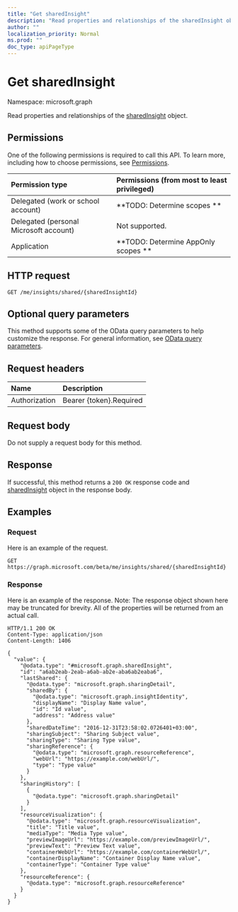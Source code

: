 ```yaml
---
title: "Get sharedInsight"
description: "Read properties and relationships of the sharedInsight object."
author: ""
localization_priority: Normal
ms.prod: ""
doc_type: apiPageType
---
```


# Get sharedInsight

Namespace: microsoft.graph

Read properties and relationships of the [sharedInsight](../resources/sharedinsight.md) object.

## Permissions
One of the following permissions is required to call this API. To learn more, including how to choose permissions, see [Permissions](/concepts/permissions-reference.md).

|Permission type|Permissions (from most to least privileged)|
|:---|:---|
|Delegated (work or school account)|**TODO: Determine scopes **|
|Delegated (personal Microsoft account)|Not supported.|
|Application|**TODO: Determine AppOnly scopes **|

## HTTP request
<!-- {
  "blockType": "ignored"
}
-->
``` http
GET /me/insights/shared/{sharedInsightId}
```

## Optional query parameters
This method supports some of the OData query parameters to help customize the response. For general information, see [OData query parameters](/graph/query-parameters).

## Request headers
|Name|Description|
|:---|:---|
|Authorization|Bearer {token}.Required|

## Request body
Do not supply a request body for this method.

## Response
If successful, this method returns a `200 OK` response code and [sharedInsight](../resources/sharedinsight.md) object in the response body.

## Examples

### Request
Here is an example of the request.
<!-- {
  "blockType": "request",
  "name": "get_sharedinsight"
}
-->
``` http
GET https://graph.microsoft.com/beta/me/insights/shared/{sharedInsightId}
```

### Response
Here is an example of the response. Note: The response object shown here may be truncated for brevity. All of the properties will be returned from an actual call.
<!-- {
  "blockType": "response",
  "truncated": true,
  "@odata.type": "microsoft.graph.sharedInsight"
}
-->
``` http
HTTP/1.1 200 OK
Content-Type: application/json
Content-Length: 1406

{
  "value": {
    "@odata.type": "#microsoft.graph.sharedInsight",
    "id": "a6ab2eab-2eab-a6ab-ab2e-aba6ab2eaba6",
    "lastShared": {
      "@odata.type": "microsoft.graph.sharingDetail",
      "sharedBy": {
        "@odata.type": "microsoft.graph.insightIdentity",
        "displayName": "Display Name value",
        "id": "Id value",
        "address": "Address value"
      },
      "sharedDateTime": "2016-12-31T23:58:02.0726401+03:00",
      "sharingSubject": "Sharing Subject value",
      "sharingType": "Sharing Type value",
      "sharingReference": {
        "@odata.type": "microsoft.graph.resourceReference",
        "webUrl": "https://example.com/webUrl/",
        "type": "Type value"
      }
    },
    "sharingHistory": [
      {
        "@odata.type": "microsoft.graph.sharingDetail"
      }
    ],
    "resourceVisualization": {
      "@odata.type": "microsoft.graph.resourceVisualization",
      "title": "Title value",
      "mediaType": "Media Type value",
      "previewImageUrl": "https://example.com/previewImageUrl/",
      "previewText": "Preview Text value",
      "containerWebUrl": "https://example.com/containerWebUrl/",
      "containerDisplayName": "Container Display Name value",
      "containerType": "Container Type value"
    },
    "resourceReference": {
      "@odata.type": "microsoft.graph.resourceReference"
    }
  }
}
```

